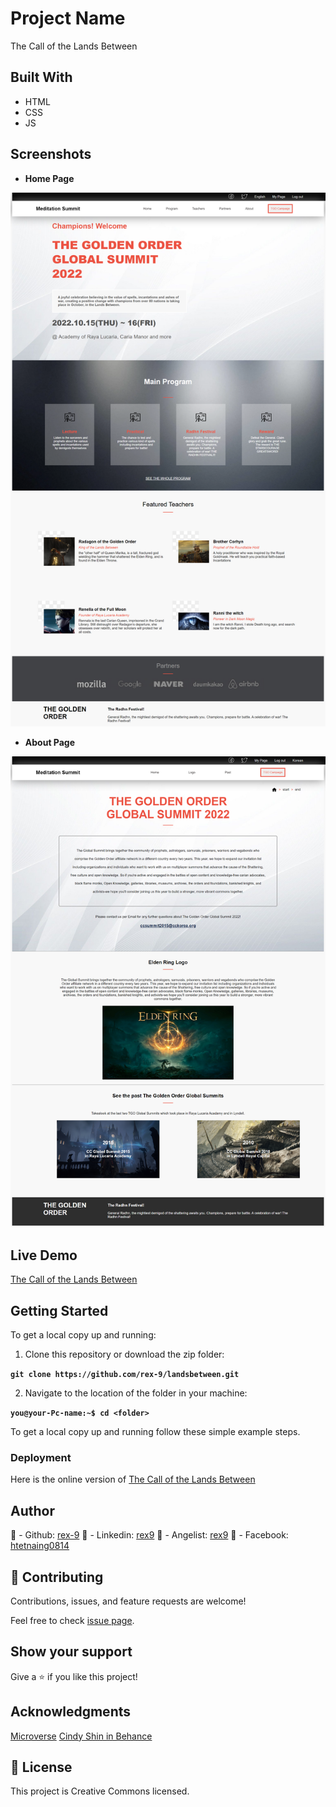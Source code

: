 # Project Name
The Call of the Lands Between

## Built With
- HTML
- CSS
- JS

## Screenshots

- **Home Page**

![Home Page](./assets/home-page.png)

- **About Page**

![About Page](./assets/about-page.png)

## Live Demo

[The Call of the Lands Between](https://rex-9.github.io/Landsbetween/)

## Getting Started

To get a local copy up and running:

1. Clone this repository or download the zip folder:

**``git clone https://github.com/rex-9/landsbetween.git``**

2. Navigate to the location of the folder in your machine:

**``you@your-Pc-name:~$ cd <folder>``**

To get a local copy up and running follow these simple example steps.

### Deployment

Here is the online version of [The Call of the Lands Between](https://github.com/rex-9/landsbetween/)

## Author
👤 - Github: [rex-9](https://github.com/rex-9/landsbetween/)
👤 - Linkedin: [rex9](https://www.linkedin.com/in/rex9/)
👤 - Angelist: [rex9](https://angel.co/u/rex9)
👤 - Facebook: [htetnaing0814](https://www.facebook.com/htetnaing0814/)

## 🤝 Contributing
Contributions, issues, and feature requests are welcome!

Feel free to check [issue page](https://github.com/rex-9/landsbetween/issues).

## Show your support
Give a ⭐️ if you like this project!

## Acknowledgments
[Microverse](https://bit.ly/MicroverseTN)
[Cindy Shin in Behance](https://www.behance.net/adagio07)

## 📝 License
This project is Creative Commons licensed.
